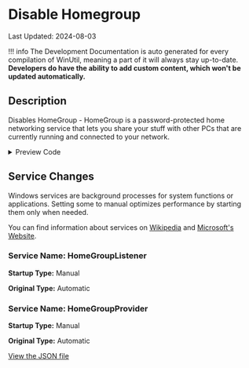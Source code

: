 ﻿# Disable Homegroup

Last Updated: 2024-08-03


!!! info
     The Development Documentation is auto generated for every compilation of WinUtil, meaning a part of it will always stay up-to-date. **Developers do have the ability to add custom content, which won't be updated automatically.**


## Description

Disables HomeGroup - HomeGroup is a password-protected home networking service that lets you share your stuff with other PCs that are currently running and connected to your network.

<!-- BEGIN CUSTOM CONTENT -->

<!-- END CUSTOM CONTENT -->

<details>
<summary>Preview Code</summary>

```json
{
    "Content":  "Disable Homegroup",
    "Description":  "Disables HomeGroup - HomeGroup is a password-protected home networking service that lets you share your stuff with other PCs that are currently running and connected to your network.",
    "link":  "https://christitustech.github.io/winutil/dev/tweaks/Shortcuts/Shortcut",
    "category":  "Essential Tweaks",
    "panel":  "1",
    "Order":  "a005_",
    "service":  [
                    {
                        "Name":  "HomeGroupListener",
                        "StartupType":  "Manual",
                        "OriginalType":  "Automatic"
                    },
                    {
                        "Name":  "HomeGroupProvider",
                        "StartupType":  "Manual",
                        "OriginalType":  "Automatic"
                    }
                ]
}
```
</details>

## Service Changes
Windows services are background processes for system functions or applications. Setting some to manual optimizes performance by starting them only when needed.

You can find information about services on [Wikipedia](https://www.wikiwand.com/en/Windows_service) and [Microsoft's Website](https://learn.microsoft.com/en-us/dotnet/framework/windows-services/introduction-to-windows-service-applications).
### Service Name: HomeGroupListener
**Startup Type:** Manual

**Original Type:** Automatic

### Service Name: HomeGroupProvider
**Startup Type:** Manual

**Original Type:** Automatic


<!-- BEGIN SECOND CUSTOM CONTENT -->

<!-- END SECOND CUSTOM CONTENT -->

[View the JSON file](https://github.com/ChrisTitusTech/winutil/tree/main/config/tweaks.json)

